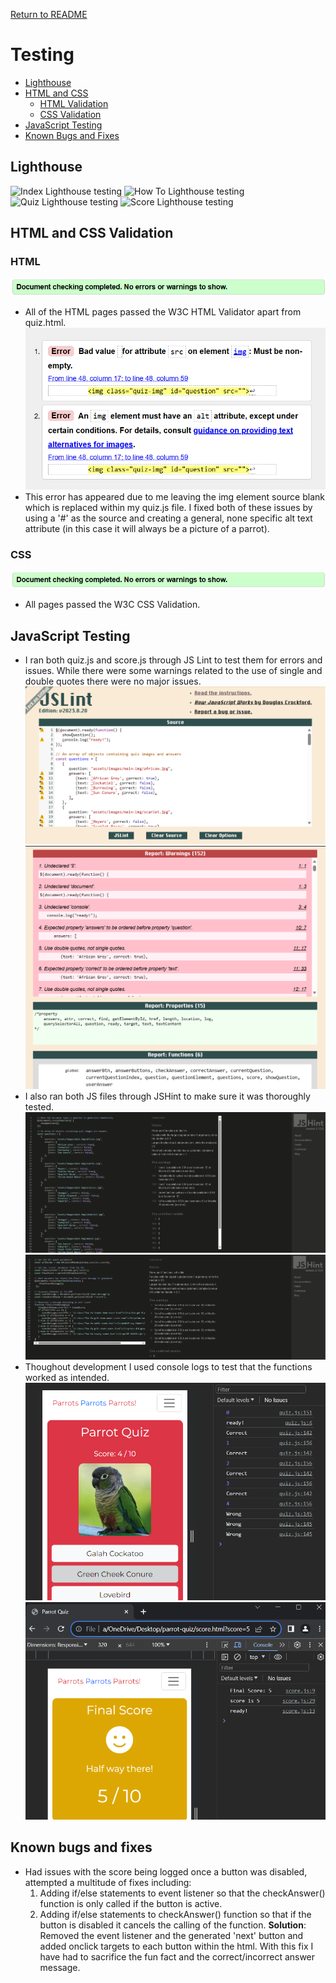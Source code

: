 [Return to README](https://github.com/lrchnnng/parrot-quiz/blob/main/README.md)

# Testing
- [Lighthouse](##lighthouse)
- [HTML and CSS](##html-and-css-validation)
    - [HTML Validation](###html-validation)
    - [CSS Validation](###css-validation)
- [JavaScript Testing](##javascript-testing)
- [Known Bugs and Fixes](##known-bugs-and-fixes)


## Lighthouse
  ![Index Lighthouse testing]()
  ![How To Lighthouse testing]()
  ![Quiz Lighthouse testing]()
  ![Score Lighthouse testing]()

## HTML and CSS Validation
  ### HTML
![HTML Validation](assets/images/readme-img/html-validation.png)
- All of the HTML pages passed the W3C HTML Validator apart from quiz.html.
![HTML Validation](assets/images/readme-img/html-error.png)
- This error has appeared due to me leaving the img element source blank which is replaced within my quiz.js file. I fixed both of these issues by using a '#' as the source and creating a general, none specific alt text attribute (in this case it will always be a picture of a parrot). 
### CSS
![CSS Validation](assets/images/readme-img/html-validation.png)
- All pages passed the W3C CSS Validation.
    
## JavaScript Testing
* I ran both quiz.js and score.js through JS Lint to test them for errors and issues. While there were some warnings related to the use of single and double quotes there were no major issues.
 ![JS Lint Testing](assets/images/readme-img/jslint.png)
 ![JS Lint Testing](assets/images/readme-img/jslint-warnings.png)
* I also ran both JS files through JSHint to make sure it was thoroughly tested.
 ![JSHint Testing](assets/images/readme-img/jshint-quiz.png)
 ![JSHint Testing](assets/images/readme-img/jshint-score.png)
* Thoughout development I used console logs to test that the functions worked as intended.
 ![quiz.js console](assets/images/readme-img/quiz-console.png)
 ![score.js console](assets/images/readme-img/score-console.png)

 ## Known bugs and fixes
  * Had issues with the score being logged once a button was disabled, attempted a multitude of fixes including:
    1. Adding if/else statements to event listener so that the checkAnswer() function is only called if the button is active.
    2. Adding if/else statements to checkAnswer() function so that if the button is disabled it cancels the calling of the function.
    **Solution**: Removed the event listener and the generated 'next' button and added onclick targets to each button within the html. With this fix I have had to sacrifice the fun fact and the correct/incorrect answer message.
